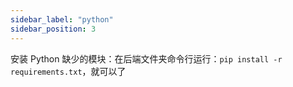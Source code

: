 ```yaml
---
sidebar_label: "python"
sidebar_position: 3
---
```

安装 Python 缺少的模块：在后端文件夹命令行运行：`pip install -r requirements.txt`，就可以了
